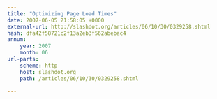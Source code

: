 ```yaml
---
title: "Optimizing Page Load Times"
date: 2007-06-05 21:58:05 +0000
external-url: http://slashdot.org/articles/06/10/30/0329258.shtml
hash: dfa42f58721c2f13a2eb3f562abebac4
annum:
    year: 2007
    month: 06
url-parts:
    scheme: http
    host: slashdot.org
    path: /articles/06/10/30/0329258.shtml

---
```




